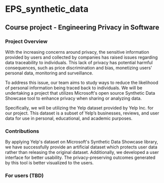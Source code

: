 # EPS_synthetic_data
## Course project - Engineering Privacy in Software
### Project Overview
With the increasing concerns around privacy, the sensitive information provided by users and collected by companies has raised issues regarding data traceability to individuals. This lack of privacy has potential harmful consequences, such as price discrimination and bias, monetizing users' personal data, monitoring and surveillance. 

To address this issue, our team aims to study ways to reduce the likelihood of personal information being traced back to individuals. We will be undertaking a project that utilizes Microsoft's open source Synthetic Data Showcase tool to enhance privacy when sharing or analyzing data. 

Specifically, we will be utilizing the Yelp dataset provided by Yelp Inc. for our project. This dataset is a subset of Yelp’s businesses, reviews, and user data for use in personal, educational, and academic purposes.

### Contributions
By applying Yelp's dataset on Microsoft's Synthetic Data Showcase library, we have successfully provide an artificial dataset which protects user data rather than releasing the original dataset. Additionally, we developed a user interface for better usability. The privacy-preserving outcomes generated by this tool is better visualized to the users. 

### For users (TBD)



